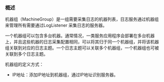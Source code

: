 ### 概述

机器组（MachineGroup）是一组需要采集日志的机器列表，日志服务通过机器组来管理所有需要通过LogListener 采集日志的服务器。

一个机器组可以包含多台机器。通常情况，一类服务应用程序会部署在多台机器上，并且这些机器的日志采集配置相同，可以将其归于同一个机器组，并将该机器组关联到对应的日志主题。一个日志主题可以关联多个机器组，一个机器组也可被关联到多个日志主题。

机器组的定义方式：

- IP地址：添加IP地址到机器组，通过IP地址识别服务器。


